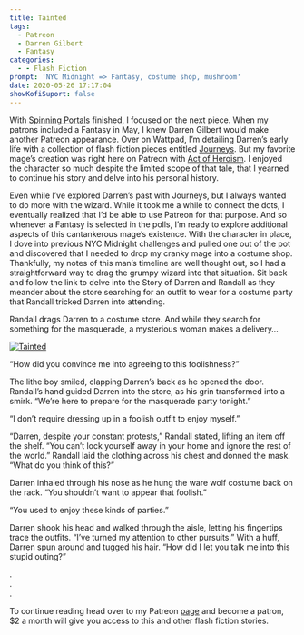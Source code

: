 ```yaml
---
title: Tainted
tags:
  - Patreon
  - Darren Gilbert
  - Fantasy
categories:
  - - Flash Fiction
prompt: 'NYC Midnight => Fantasy, costume shop, mushroom'
date: 2020-05-26 17:17:04
showKofiSuport: false
---
```


With [Spinning Portals](/archives/2020/05/20/spinning-portals/) finished, I focused on the next piece. When my patrons included a Fantasy in May, I knew Darren Gilbert would make another Patreon appearance. Over on Wattpad, I’m detailing Darren’s early life with a collection of flash fiction pieces entitled [Journeys](https://www.wattpad.com/story/193730653-darren-gilbert-journeys). But my favorite mage’s creation was right here on Patreon with [Act of Heroism](https://www.patreon.com/posts/25329787). I enjoyed the character so much despite the limited scope of that tale, that I yearned to continue his story and delve into his personal history.<!-- more -->

Even while I’ve explored Darren’s past with Journeys, but I always wanted to do more with the wizard. While it took me a while to connect the dots, I eventually realized that I’d be able to use Patreon for that purpose. And so whenever a Fantasy is selected in the polls, I’m ready to explore additional aspects of this cantankerous mage’s existence. With the character in place, I dove into previous NYC Midnight challenges and pulled one out of the pot and discovered that I needed to drop my cranky mage into a costume shop. Thankfully, my notes of this man’s timeline are well thought out, so I had a straightforward way to drag the grumpy wizard into that situation. Sit back and follow the link to delve into the Story of Darren and Randall as they meander about the store searching for an outfit to wear for a costume party that Randall tricked Darren into attending.

Randall drags Darren to a costume store. And while they search for something for the masquerade, a mysterious woman makes a delivery…


<div class="center">

[![Tainted](/images/patreon-flash-fiction/2020/tainted.jpg "Tainted")](https://www.patreon.com/posts/37546671)

</div>

“How did you convince me into agreeing to this foolishness?”

The lithe boy smiled, clapping Darren’s back as he opened the door. Randall’s hand guided Darren into the store, as his grin transformed into a smirk. “We’re here to prepare for the masquerade party tonight.”

“I don’t require dressing up in a foolish outfit to enjoy myself.”

“Darren, despite your constant protests,” Randall stated, lifting an item off the shelf. “You can’t lock yourself away in your home and ignore the rest of the world.” Randall laid the clothing across his chest and donned the mask. “What do you think of this?”

Darren inhaled through his nose as he hung the ware wolf costume back on the rack. “You shouldn’t want to appear that foolish.”

“You used to enjoy these kinds of parties.”

Darren shook his head and walked through the aisle, letting his fingertips trace the outfits. “I’ve turned my attention to other pursuits.” With a huff, Darren spun around and tugged his hair. “How did I let you talk me into this stupid outing?”

<div class="center story-ellipses">

.</br>
.</br>
.</br>

</div>

<div>

To continue reading head over to my Patreon [page](https://www.patreon.com/posts/37546671) and become a patron, $2 a month will give you access to this and other flash fiction stories.

</div>